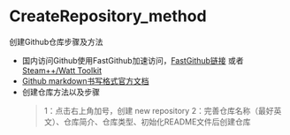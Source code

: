# CreateRepository_method
创建Github仓库步骤及方法
- 国内访问Github使用FastGithub加速访问，[FastGithub链接](https://gitee.com/XingYuan55/FastGithub/releases/tag/2.1.4) 或者 [Steam++/Watt Toolkit](https://steampp.net/)
- [Github markdown书写格式官方文档](https://docs.github.com/zh/get-started/writing-on-github/getting-started-with-writing-and-formatting-on-github/basic-writing-and-formatting-syntax)
- 创建仓库方法以及步骤
  > 1：点击右上角加号，创建 new repository
  > 2：完善仓库名称（最好英文）、仓库简介、仓库类型、初始化README文件后创建仓库
